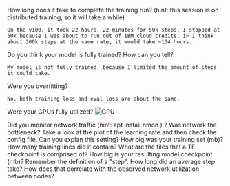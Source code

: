 How long does it take to complete the training run? (hint: this session is on distributed training, so it will take a while)
```
On the v100, it took 22 hours, 22 minutes for 50k steps. I stopped at 50k because I was about to run out of IBM cloud credits. iF I think about 300k steps at the same rate, it would take ~134 hours.
```

Do you think your model is fully trained? How can you tell?
```
My model is not fully trained, because I limited the amount of steps it could take.
```
Were you overfitting?
```
No, both training loss and eval loss are about the same.
```

Were your GPUs fully utilized?
![GPU](/Users/h/Desktop/Screen/Shot/2020-03-01/at/10.44.17/PM.png)



Did you monitor network traffic (hint: apt install nmon ) ? Was network the bottleneck?
Take a look at the plot of the learning rate and then check the config file. Can you explan this setting?
How big was your training set (mb)? How many training lines did it contain?
What are the files that a TF checkpoint is comprised of?
How big is your resulting model checkpoint (mb)?
Remember the definition of a "step". How long did an average step take?
How does that correlate with the observed network utilization between nodes?

